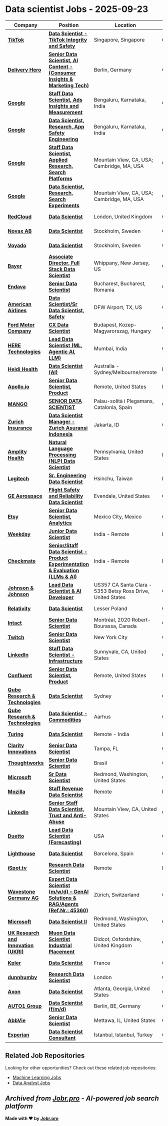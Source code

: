 # Data scientist Jobs - 2025-09-23

| Company | Position | Location | Type | Date |
| ------- | -------- | -------- | ---- | ------ |
| **[TikTok](https://www.tiktok.com/)** | **[Data Scientist - TikTok Integrity and Safety](https://lifeattiktok.com/search/7550670753504872722)** | Singapore, Singapore | On Site | Sep 23 |
| **[Delivery Hero](https://www.deliveryhero.com)** | **[Senior Data Scientist, AI Content - (Consumer Insights & Marketing Tech)](https://jobs.smartrecruiters.com/DeliveryHero/744000083442530-senior-data-scientist-ai-content-consumer-insights-marketing-tech-)** | Berlin, Germany | On Site | Sep 23 |
| **[Google](https://www.google.com/)** | **[Staff Data Scientist, Ads Insights and Measurement](https://www.google.com/about/careers/applications/jobs/results/97272645698888390-staff-data-scientist-ads-insights-and-measurement)** | Bengaluru, Karnataka, India | On Site | Sep 23 |
| **[Google](https://www.google.com/)** | **[Data Scientist, Research, App Safety Engineering](https://www.google.com/about/careers/applications/jobs/results/72157601097228998-data-scientist-research-app-safety-engineering)** | Bengaluru, Karnataka, India | On Site | Sep 23 |
| **[Google](https://www.google.com/)** | **[Staff Data Scientist, Applied Research, Search Platforms](https://www.google.com/about/careers/applications/jobs/results/75188404899193542-staff-data-scientist-applied-research-search-platforms)** | Mountain View, CA, USA; Cambridge, MA, USA | On Site | Sep 23 |
| **[Google](https://www.google.com/)** | **[Data Scientist, Research, Search Experiments](https://www.google.com/about/careers/applications/jobs/results/101033997668098758-data-scientist-research-search-experiments)** | Mountain View, CA, USA; Cambridge, MA, USA | On Site | Sep 23 |
| **[RedCloud](https://redcloudtechnology.com/)** | **[Data Scientist](https://careers.redcloudtechnology.com/jobs/6493836-data-scientist)** | London, United Kingdom | On Site | Sep 23 |
| **[Novax AB](https://www.novax.se)** | **[Data Scientist](https://careers.voyado.com/jobs/6493686-data-scientist)** | Stockholm, Sweden | On Site | Sep 23 |
| **[Voyado](https://www.voyado.com)** | **[Data Scientist](https://careers.voyado.com/jobs/6493686-data-scientist)** | Stockholm, Sweden | On Site | Sep 23 |
| **[Bayer](https://www.bayer.com/)** | **[Associate Director, Full Stack Data Scientist](https://jobs.bayer.com/job/Whippany-Associate-Director%2C-Full-Stack-Data-Scientist-New/1250161901/)** | Whippany, New Jersey, US | On Site | Sep 23 |
| **[Endava](https://www.endava.com)** | **[Senior Data Scientist](https://jobs.smartrecruiters.com/Endava/744000083407266-senior-data-scientist)** | Bucharest, Bucharest, Romania | On Site | Sep 23 |
| **[American Airlines](https://www.aa.com)** | **[Data Scientist/Sr Data Scientist, Safety](https://jobs.aa.com/job/DFW-Airport-Data-ScientistSr-Data-Scientist%2C-Safety-TX/1328425000/)** | DFW Airport, TX, US | On Site | Sep 23 |
| **[Ford Motor Company](https://corporate.ford.com/)** | **[CX Data Scientist](https://efds.fa.em5.oraclecloud.com/hcmUI/CandidateExperience/en/sites/jobsearch/job/48599)** | Budapest, Kozep-Magyarorszag, Hungary | On Site | Sep 23 |
| **[HERE Technologies](https://company.here.com/here/)** | **[Lead Data Scientist (ML, Agentic AI, LLM)](https://careers-here.icims.com/jobs/78042/lead-data-scientist-%28ml%2c-agentic-ai%2c-llm%29/job?in_iframe=1)** | Mumbai, India | On Site | Sep 23 |
| **[Heidi Health](https://www.heidihealth.com/)** | **[Data Scientist (AI)](https://jobs.ashbyhq.com/heidihealth.com.au/26e4b48d-3997-4bed-bff4-4d6374e0bb4d)** | Australia - Sydney/Melbourne/remote | Remote | Sep 23 |
| **[Apollo.io](https://apollo.io/)** | **[Senior Data Scientist, Product](https://job-boards.greenhouse.io/apolloio/jobs/5657061004)** | Remote, United States | Remote | Sep 23 |
| **[MANGO](https://www.mango.com/)** | **[SENIOR DATA SCIENTIST](https://mango.wd3.myworkdayjobs.com/en-US/Mango_Work_Your_Passion/job/Palau-solit-i-Plegamans-Catalonia-Spain/MACHINE-LEARNING--EXPERT_JR125582)** | Palau-solità i Plegamans, Catalonia, Spain | On Site | Sep 23 |
| **[Zurich Insurance](https://www.zurich.com)** | **[Data Scientist Manager - Zurich Asuransi Indonesia](https://www.careers.zurich.com/job/Jakarta-Data-Scientist-Manager-Zurich-Asuransi-Indonesia/1327539257/)** | Jakarta, ID | On Site | Sep 23 |
| **[Amplity Health](https://www.amplity.com/)** | **[Natural Language Processing (NLP) Data Scientist](https://amplity.wd1.myworkdayjobs.com/en-US/AmplityHealth/job/Philadelphia-PA/NLP-Data-Scientist_R5460)** | Pennsylvania, United States | Remote | Sep 23 |
| **[Logitech](https://www.logitech.com/)** | **[Sr. Engineering Data Scientist](https://logitech.wd5.myworkdayjobs.com/en-US/logitech/job/Hsinchu-Taiwan/Sr-Engineering-Data-Scientist_144202)** | Hsinchu, Taiwan | Remote | Sep 23 |
| **[GE Aerospace](https://www.geaerospace.com/)** | **[Flight Safety and Reliability Data Scientist](https://geaerospace.wd5.myworkdayjobs.com/en-US/GE_ExternalSite/job/Evendale/Flight-Safety-and-Reliability-Data-Scientist_R5015630-1)** | Evendale, United States | On Site | Sep 23 |
| **[Etsy](https://www.etsy.com/)** | **[Senior Data Scientist, Analytics](https://etsy.wd5.myworkdayjobs.com/en-US/Etsy_Careers/job/Ciudad-de-Mxico-CDMX-Mexico/Senior-Data-Scientist--Analytics_JR4985)** | Mexico City, Mexico | On Site | Sep 23 |
| **[Weekday](https://www.weekday.works)** | **[Junior Data Scientist](https://apply.workable.com/j/94F65284CB/apply)** | India - Remote | Remote | Sep 23 |
| **[Checkmate](https://itsacheckmate.com)** | **[Senior/Staff Data Scientist - Product Experimentation & Evaluation (LLMs & AI)](https://apply.workable.com/j/03E80CC25C/apply)** | India - Remote | Remote | Sep 23 |
| **[Johnson & Johnson](https://www.jnj.com/)** | **[Lead Data Scientist & AI Developer](https://jj.wd5.myworkdayjobs.com/en-US/JJ/job/Santa-Clara-California-United-States-of-America/Lead-Data-Scientist---AI-Developer_R-023286-1)** | US357 CA Santa Clara - 5353 Betsy Ross Drive, United States | On Site | Sep 23 |
| **[Relativity](https://www.relativity.com/)** | **[Data Scientist](https://kcura.wd1.myworkdayjobs.com/en-US/External_Career_Site/job/Krakw/Data-Scientist_25-0480)** | Lesser Poland | On Site | Sep 23 |
| **[Intact](https://www.intactfc.com/)** | **[Senior Data Scientist](https://intactfc.wd3.myworkdayjobs.com/en-US/intactfc/job/Montral-Quebec-CAN/Senior-Data-Scientist_R147150-1)** | Montréal, 2020 Robert-Bourassa, Canada | On Site | Sep 23 |
| **[Twitch](https://www.twitch.tv/)** | **[Senior Data Scientist](https://job-boards.greenhouse.io/twitch/jobs/8181470002)** | New York City | On Site | Sep 22 |
| **[LinkedIn](https://www.linkedin.com/)** | **[Staff Data Scientist - Infrastructure](https://jobs.smartrecruiters.com/LinkedIn3/744000083338984-staff-data-scientist-infrastructure)** | Sunnyvale, CA, United States | On Site | Sep 22 |
| **[Confluent](https://www.confluent.io/)** | **[Senior Data Scientist, Product](https://jobs.ashbyhq.com/confluent/263ea4c2-92f7-45bc-b34a-681ec02d03e4)** | Remote, United States | Remote | Sep 22 |
| **[Qube Research & Technologies](https://www.qube-rt.com/)** | **[Data Scientist](https://job-boards.greenhouse.io/quberesearchandtechnologies/jobs/8087842002)** | Sydney | On Site | Sep 22 |
| **[Qube Research & Technologies](https://www.qube-rt.com/)** | **[Data Scientist - Commodities](https://job-boards.greenhouse.io/quberesearchandtechnologies/jobs/8087852002)** | Aarhus | On Site | Sep 22 |
| **[Turing](https://www.turing.com/)** | **[Data Scientist](https://job-boards.greenhouse.io/turing/jobs/5654594004)** | Remote - India | Remote | Sep 22 |
| **[Clarity Innovations](https://www.clarity-innovations.com/)** | **[Senior Data Scientist](https://job-boards.greenhouse.io/clarityinnovates/jobs/4913154007)** | Tampa, FL | On Site | Sep 22 |
| **[Thoughtworks](https://www.thoughtworks.com/)** | **[Senior Data Scientist](https://www.thoughtworks.com/careers/jobs/7264551?gh_jid=7264551)** | Brasil | On Site | Sep 22 |
| **[Microsoft](https://www.microsoft.com/)** | **[Sr Data Scientist](https://jobs.careers.microsoft.com/global/en/job/1879815/)** | Redmond, Washington, United States | On Site | Sep 22 |
| **[Mozilla](https://www.mozilla.org/)** | **[Staff Revenue Data Scientist](https://job-boards.greenhouse.io/mozilla/jobs/7246864)** | Remote | Remote | Sep 22 |
| **[LinkedIn](https://www.linkedin.com/)** | **[Senior Staff Data Scientist, Trust and Anti-Abuse](https://jobs.smartrecruiters.com/LinkedIn3/744000083318105-senior-staff-data-scientist-trust-and-anti-abuse)** | Mountain View, CA, United States | On Site | Sep 22 |
| **[Duetto](https://www.duettocloud.com/)** | **[Lead Data Scientist (Forecasting)](https://job-boards.greenhouse.io/duettoresearch/jobs/7268940)** | USA | On Site | Sep 22 |
| **[Lighthouse](https://www.mylighthouse.com/)** | **[Data Scientist](https://job-boards.eu.greenhouse.io/lighthouse/jobs/4676737101)** | Barcelona, Spain | On Site | Sep 22 |
| **[iSpot.tv](https://www.ispot.tv/)** | **[Research Data Scientist](https://job-boards.greenhouse.io/ispottv/jobs/4583616005)** | Remote | Remote | Sep 22 |
| **[Wavestone Germany AG](https://www.wavestone.com/)** | **[Expert Data Scientist (m/w/d) – GenAI Solutions & RAG/Agents (Ref.Nr.: 45360)](https://join.com/companies/q-perior/14905588-expert-data-scientist-m-w-d-genai-solutions-und-rag-agents-ref-nr-45360)** | Zürich, Switzerland | On Site | Sep 22 |
| **[Microsoft](https://www.microsoft.com/)** | **[Data Scientist II](https://jobs.careers.microsoft.com/global/en/job/1880370/)** | Redmond, Washington, United States | On Site | Sep 22 |
| **[UK Research and Innovation (UKRI)](https://www.ukri.org/)** | **[Muon Data Scientist Industrial Placement](https://fa-evzn-saasfaukgovprod1.fa.ocs.oraclecloud.com/hcmUI/CandidateExperience/en/sites/jobsearch/job/1232)** | Didcot, Oxfordshire, United Kingdom | On Site | Sep 22 |
| **[Kpler](https://www.kpler.com/)** | **[Data Scientist](https://jobs.lever.co/kpler/bdcf4279-6f12-46d0-909d-93d39f49e4c6)** | France | On Site | Sep 22 |
| **[dunnhumby](https://www.dunnhumby.com/)** | **[Research Data Scientist](https://job-boards.greenhouse.io/dunnhumby/jobs/6563554003)** | London | On Site | Sep 22 |
| **[Axon](https://www.axon.com/)** | **[Data Scientist](https://job-boards.greenhouse.io/axon/jobs/6650400003)** | Atlanta, Georgia, United States | On Site | Sep 22 |
| **[AUTO1 Group](https://www.auto1-group.com)** | **[Data Scientist (f/m/d)](https://jobs.smartrecruiters.com/Auto1/744000083260265-data-scientist-f-m-d-)** | Berlin, BE, Germany | On Site | Sep 22 |
| **[AbbVie](https://www.abbvie.com/)** | **[Senior Data Scientist](https://jobs.smartrecruiters.com/AbbVie/3743990009572516-senior-data-scientist)** | Mettawa, IL, United States | On Site | Sep 22 |
| **[Experian](https://www.experian.com/)** | **[Data Scientist Consultant](https://jobs.smartrecruiters.com/Experian/744000083255397-data-scientist-consultant)** | İstanbul, Istanbul, Turkey | On Site | Sep 22 |

## Related Job Repositories

Looking for other opportunities? Check out these related job repositories:

- [Machine Learning Jobs](https://github.com/jobs-jobr-pro/Machine-Learning-Jobs)
- [Data Analyst Jobs](https://github.com/jobs-jobr-pro/Data-Analyst-Jobs)



*Archived from [Jobr.pro](https://jobr.pro?utm_source=github&utm_medium=repo&utm_campaign=github-data-science-jobs) - AI-powered job search platform*
---

**Made with ❤️ by [Jobr.pro](https://jobr.pro?utm_source=github&utm_medium=repo&utm_campaign=github-data-science-jobs)**